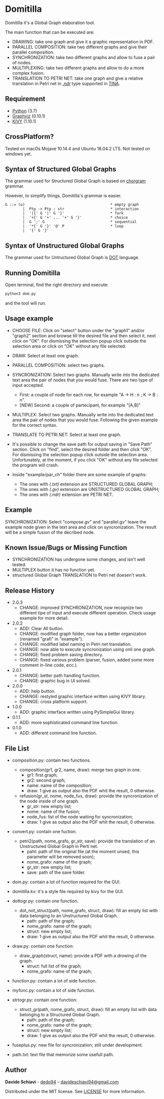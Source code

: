 # Domitilla
Domitilla it's a Global Graph elaboration tool.

The main function that can be executed are: 

- DRAWING: take one graph and give it a graphic representation in PDF.
- PARALLEL COMPOSITION: take two different graphs and give their parallel composition. 
- SYNCHRONIZATION: take two different graphs and allow to fuse a pair of nodes. 
- MULTIPLEXING: take two different graphs and allow to do a more complex fusion.
- TRANSLATION TO PETRI NET: take one graph and give a relative translation in Petri net in [_.ndr_](http://projects.laas.fr/tina/manuals/formats.html#3) type supported in [TINA](http://projects.laas.fr/tina/download.php).

## Requirement
- [Python](https://www.python.org/downloads/) (3.7)
- [Graphviz](https://www.graphviz.org/download/) (0.10.1)
- [KIVY](https://kivy.org/#download) (1.10.1)

## CrossPlatform?

Tested on macOs Mojave 10.14.4 and Ubuntu 18.04.2 LTS.
Not tested on windows yet.

## Syntax of Structured Global Graphs

The grammar used for Structured Global Graph is based on [chorgram](https://bitbucket.org/emlio_tuosto/chorgram/wiki/Home) grammar.

However, to simplify things, Domitilla's grammar is easier.

```
G ::= (o)                                       * empty graph
        |  Ptp -> Ptp : str                     * interaction
        |  '|{' G '|' G '}'                     * fork
        |  '+{' G '+' ... '+' G '}'             * choice
        |  G ';' G                              * sequential
        |  '*{' G '}' '@' P                     * loop
        |  '{' G '}'

```

## Syntax of Unstructured Global Graphs

The grammar used for Untructured Global Graph is [DOT](https://graphviz.gitlab.io/_pages/doc/info/lang.html) language.

## Running Domitilla

Open terminal, find the right directory and execute:
```sh
python3 dom.py
```
and the tool will run.

## Usage example

- CHOOSE FILE: Click on "select" button under the "graph1" and/or "graph2" section and browse till the desired file and then select it, next click on "OK".
For dismissing the selection popup click outside the selection area or click on "OK" without any file selected. 

- DRAW: Select at least one graph.

- PARALLEL COMPOSITION: select two graphs.

- SYNCRONIZATION: Select two graphs. Manually write into the dedicated text area the pair of nodes that you would fuse. 
There are two type of input accepted.
    * First: a couple of node for each row, for example "A -> H : n ; K -> B : n".
    * [NEW] Second: a couple of partecipant, for example "[A,B]"

- MULTIPLEX: Select two graphs. Manually write into the dedicated text area the pair of nodes that you would fuse. Following the given example for the correct syntax.
 
- TRANSLATE TO PETRI NET: Select at least one graph.

- It's possible to change the save path for output saving in "Save Path" section. Click on "find", select the desired folder and then click "OK". 
For dismissing the selection popup click outside the selection area. Unfortunately, at the moment,  if you click "OK" without any file selected the program will crash. 

- Inside "example/par_ch" folder there are some example of graphs:
    * The ones with _(.txt)_ extension are STRUCTURED GLOBAL GRAPH; 
    * The ones with _(.gv)_ extension are UNSTRUCTURED GLOBAL GRAPH;
    * The ones with _(.ndr)_ extension are PETRI NET.

## Example

SYNCHRONIZATION: Select "compose.gv" and "parallel.gv" leave the example node given in the text area and click on syncronization. The result will be a simple fusion of the decribed node.

## Known Issue/Bugs or Missing Function 

- SYNCHRONIZATION has undergone some changes, and isn't well tested. 
- MULTIPLEX button it has no function yet.
- structured Global Graph TRANSLATION to Petri net doesen't work.

## Release History

* 2.0.3
    * CHANGE: improved SYNCHRONIZATION, now recognize two different tipe of input and execute different operation. Check usage example for more detail.
* 2.0.2
    * ADD: Clear All button.
    * CHANGE: modified graph folder, now has a better organization (renamed "grafi" in "example").
    * CHANGE: modified label naming in Petri net translation.
    * CHANGE: now able to execute syncronization using onli one graph.
    * CHANGE: fixed problem saving directory.
    * CHANGE: fixed various problem (parser, fusion, added some more comment in-line code, ecc.).
* 2.0.1
    * CHANGE: better path handling function.
    * CHANGE: graphic bug in UI solved.
* 2.0.0
    * ADD: help button.
    * CHANGE: restyled graphic interface written using KIVY library.
    * CHANGE: cross platform support.
* 1.0.0
    * ADD: graphic interface written using PySimpleGui library.
* 0.1.1
    * ADD: more sophisticated command line function.
* 0.1.0
    * ADD: different command line function.
    
## File List

* composition.py: contain two functions. 
    * composition(gr1, gr2, name, draw): merge two graph in one.
        * gr1: first graph;
        * gr2: second graph;
        * name: name of the composition;
        * draw: 1 give as output also the PDF whit the result, 0 otherwise.
    * refusion(gr_st, nome, node_fus, draw): provide the syncronization of the node inside of one graph.
        * gr_str: new empty list;
        * nome: name of the fusion;
        * node_fus: list of the node waiting for syncronization;
        * draw: 1 give as output also the PDF whit the result, 0 otherwise.

* convert.py: contain one fuction.
    *  petri2(path, nome_grafo, gr_str, save): provide the translation of an Unstructured Global Graph in Perti net.
       * paht: path of the original file (at the moment unsed, this parameter will be removed soon);
       * nome_grafo: name of the graph;
       * gr_str: new empty list;
       * save: path of the save folder.

* dom.py: contain a lot of function required for the GUI.

* domitilla.kv: it's a style file required by kivy for the GUI.

* dottogr.py: contain one function.
    * dot_not_struct(path, nome_grafo, struct, draw): fill an empty list with data belonging to an Unstructured Global Graph.
        * path: path of the graph;
        * nome_grafo: name of the graph;
        * struct: new empty list;
        * draw: 1 give as output also the PDF whit the result, 0 otherwise.
        
* draw.py: contain one function:
    * draw_graph(struct, name): provide a PDF with a drowing of the graph.
         * struct: full list of the graph;
         * nome_grafo: name of the graph;
         
* function.py: contain a lot of side function.

* myfunc.py: contain a lot of side function.

* strtogr.py: contain one function:
    * struct_gr(path, nome_grafo, struct, draw): fill an empty list with data belonging to a Structured Global Graph.
        * path: path of the graph;
        * nome_grafo: name of the graph;
        * struct: new empty list;
        * draw: 1 give as output also the PDF whit the result, 0 otherwise.
        
* fuseplus.py: new file for syncronization; still under development.
        
* path.txt: text file that memorize some usefull path.
    

## Author
**Davide Schiavi** - [dedo94](https://github.com/dedo94) – davideschiavi94@gmail.com

Distributed under the MIT license. See [LICENSE](LICENSE) for more information.
